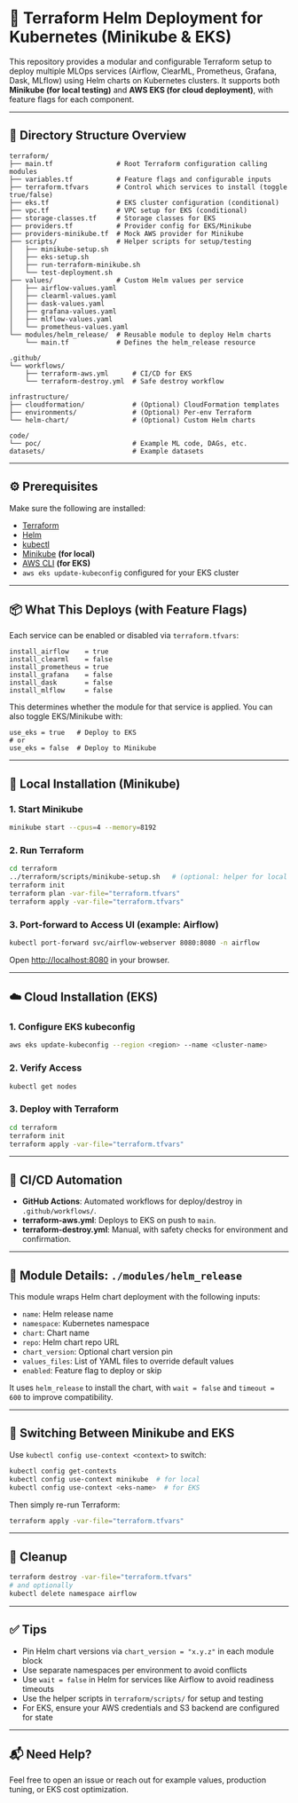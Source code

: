 # 🚀 Terraform Helm Deployment for Kubernetes (Minikube & EKS)

This repository provides a modular and configurable Terraform setup to deploy multiple MLOps services (Airflow, ClearML, Prometheus, Grafana, Dask, MLflow) using Helm charts on Kubernetes clusters. It supports both **Minikube (for local testing)** and **AWS EKS (for cloud deployment)**, with feature flags for each component.

---

## 📁 Directory Structure Overview

```
terraform/
├── main.tf                # Root Terraform configuration calling modules
├── variables.tf           # Feature flags and configurable inputs
├── terraform.tfvars       # Control which services to install (toggle true/false)
├── eks.tf                 # EKS cluster configuration (conditional)
├── vpc.tf                 # VPC setup for EKS (conditional)
├── storage-classes.tf     # Storage classes for EKS
├── providers.tf           # Provider config for EKS/Minikube
├── providers-minikube.tf  # Mock AWS provider for Minikube
├── scripts/               # Helper scripts for setup/testing
│   ├── minikube-setup.sh
│   ├── eks-setup.sh
│   ├── run-terraform-minikube.sh
│   └── test-deployment.sh
├── values/                # Custom Helm values per service
│   ├── airflow-values.yaml
│   ├── clearml-values.yaml
│   ├── dask-values.yaml
│   ├── grafana-values.yaml
│   ├── mlflow-values.yaml
│   └── prometheus-values.yaml
└── modules/helm_release/  # Reusable module to deploy Helm charts
    └── main.tf            # Defines the helm_release resource

.github/
└── workflows/
    ├── terraform-aws.yml      # CI/CD for EKS
    └── terraform-destroy.yml  # Safe destroy workflow

infrastructure/
├── cloudformation/            # (Optional) CloudFormation templates
├── environments/              # (Optional) Per-env Terraform
└── helm-chart/                # (Optional) Custom Helm charts

code/
└── poc/                       # Example ML code, DAGs, etc.
datasets/                      # Example datasets
```

---

## ⚙️ Prerequisites

Make sure the following are installed:

* [Terraform](https://developer.hashicorp.com/terraform/downloads)
* [Helm](https://helm.sh/docs/intro/install/)
* [kubectl](https://kubernetes.io/docs/tasks/tools/)
* [Minikube](https://minikube.sigs.k8s.io/docs/start/) **(for local)**
* [AWS CLI](https://docs.aws.amazon.com/cli/latest/userguide/install-cliv2.html) **(for EKS)**
* `aws eks update-kubeconfig` configured for your EKS cluster

---

## 📦 What This Deploys (with Feature Flags)

Each service can be enabled or disabled via `terraform.tfvars`:

```hcl
install_airflow    = true
install_clearml    = false
install_prometheus = true
install_grafana    = false
install_dask       = false
install_mlflow     = false
```

This determines whether the module for that service is applied. You can also toggle EKS/Minikube with:

```hcl
use_eks = true   # Deploy to EKS
# or
use_eks = false  # Deploy to Minikube
```

---

## 🧪 Local Installation (Minikube)

### 1. Start Minikube

```bash
minikube start --cpus=4 --memory=8192
```

### 2. Run Terraform

```bash
cd terraform
../terraform/scripts/minikube-setup.sh   # (optional: helper for local env)
terraform init
terraform plan -var-file="terraform.tfvars"
terraform apply -var-file="terraform.tfvars"
```

### 3. Port-forward to Access UI (example: Airflow)

```bash
kubectl port-forward svc/airflow-webserver 8080:8080 -n airflow
```

Open [http://localhost:8080](http://localhost:8080) in your browser.

---

## ☁️ Cloud Installation (EKS)

### 1. Configure EKS kubeconfig

```bash
aws eks update-kubeconfig --region <region> --name <cluster-name>
```

### 2. Verify Access

```bash
kubectl get nodes
```

### 3. Deploy with Terraform

```bash
cd terraform
terraform init
terraform apply -var-file="terraform.tfvars"
```

---

## 🤖 CI/CD Automation

- **GitHub Actions**: Automated workflows for deploy/destroy in `.github/workflows/`.
- **terraform-aws.yml**: Deploys to EKS on push to `main`.
- **terraform-destroy.yml**: Manual, with safety checks for environment and confirmation.

---

## 🧾 Module Details: `./modules/helm_release`

This module wraps Helm chart deployment with the following inputs:

* `name`: Helm release name
* `namespace`: Kubernetes namespace
* `chart`: Chart name
* `repo`: Helm chart repo URL
* `chart_version`: Optional chart version pin
* `values_files`: List of YAML files to override default values
* `enabled`: Feature flag to deploy or skip

It uses `helm_release` to install the chart, with `wait = false` and `timeout = 600` to improve compatibility.

---

## 🔁 Switching Between Minikube and EKS

Use `kubectl config use-context <context>` to switch:

```bash
kubectl config get-contexts
kubectl config use-context minikube  # for local
kubectl config use-context <eks-name>  # for EKS
```

Then simply re-run Terraform:

```bash
terraform apply -var-file="terraform.tfvars"
```

---

## 🧹 Cleanup

```bash
terraform destroy -var-file="terraform.tfvars"
# and optionally
kubectl delete namespace airflow
```

---

## ✅ Tips

* Pin Helm chart versions via `chart_version = "x.y.z"` in each module block
* Use separate namespaces per environment to avoid conflicts
* Use `wait = false` in Helm for services like Airflow to avoid readiness timeouts
* Use the helper scripts in `terraform/scripts/` for setup and testing
* For EKS, ensure your AWS credentials and S3 backend are configured for state

---

## 📬 Need Help?

Feel free to open an issue or reach out for example values, production tuning, or EKS cost optimization.
